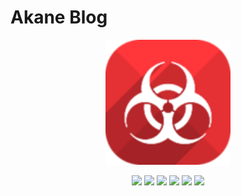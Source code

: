 # Akane Blog

<p align=center>
  <a href="http://www.moguit.cn">
    <img src="./doc/favicon.png" alt="Akane Blog" style="width:200px;height:200px">
  </a>
</p>
<p align="center">
  <img src="https://img.shields.io/badge/License-MIT-blue" ></img>
  <img src="https://img.shields.io/badge/JDK-1.8%2B-brightgreen" ></img>
  <img src="https://img.shields.io/badge/SpringBoot-2.1.3.RELEASE-brightgreen" ></img>
  <img src="https://img.shields.io/badge/Redis-2.1.3.RELEASE-red" ></img>
  <img src="https://img.shields.io/badge/Druid-1.1.10-yello" ></img>
  <img src="https://img.shields.io/badge/Swagger2-2.8.0-brightgreen" ></img>
</p>
